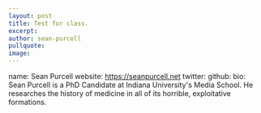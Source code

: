 ```yaml
---
layout: post
title: Test for class.
excerpt: 
author: sean-purcell
pullquote:
image:
---
```


name: Sean Purcell
  website: https://seanpurcell.net
  twitter: 
  github: 
  bio: Sean Purcell is a PhD Candidate at Indiana University's Media School. He researches the history of medicine in all of its horrible, exploitative formations.
